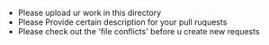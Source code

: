 - Please upload ur work in this directory
- Please Provide certain description for your pull ruquests
- Please check out the 'file conflicts' before u create new requests
